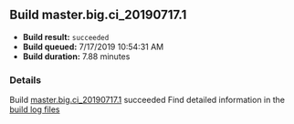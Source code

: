 ## Build master.big.ci_20190717.1
- **Build result:** `succeeded`
- **Build queued:** 7/17/2019 10:54:31 AM
- **Build duration:** 7.88 minutes
### Details
Build [master.big.ci_20190717.1](https://winappstudio.visualstudio.com/web/build.aspx?pcguid=a4ef43be-68ce-4195-a619-079b4d9834c2&builduri=vstfs%3a%2f%2f%2fBuild%2fBuild%2f29701) succeeded
Find detailed information in the [build log files](https://uwpctdiags.blob.core.windows.net/buildlogs/master.big.ci_20190717.1_logs.zip)
